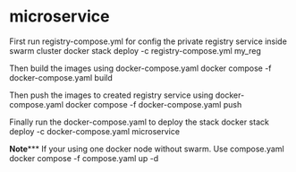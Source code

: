 # microservice

First run registry-compose.yml for config the private registry service inside swarm cluster
  docker stack deploy -c registry-compose.yml my_reg

Then build the images using docker-compose.yaml
  docker compose -f docker-compose.yaml build

Then push the images to created registry service using docker-compose.yaml
  docker compose -f docker-compose.yaml push

Finally run the docker-compose.yaml to deploy the stack
  docker stack deploy -c docker-compose.yaml microservice

**************Note***************** 
If your using one docker node without swarm. Use compose.yaml
  docker compose -f compose.yaml up -d 

  
